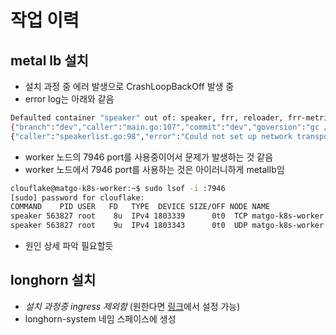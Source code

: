 # 작업 이력
## metal lb 설치
- 설치 과정 중 에러 발생으로 CrashLoopBackOff 발생 중
- error log는 아래와 같음
```Bash
Defaulted container "speaker" out of: speaker, frr, reloader, frr-metrics, cp-frr-files (init), cp-reloader (init), cp-metrics (init)
{"branch":"dev","caller":"main.go:107","commit":"dev","goversion":"gc / go1.21.9 / amd64","level":"info","msg":"MetalLB speaker starting version 0.14.5 (commit dev, branch dev)","ts":"2024-10-25T05:05:00Z","version":"0.14.5"}
{"caller":"speakerlist.go:98","error":"Could not set up network transport: failed to obtain an address: Failed to start TCP listener on \"192.168.0.110\" port 7946: listen tcp 192.168.0.110:7946: bind: address already in use","level":"error","msg":"failed to create memberlist","op":"startup","ts":"2024-10-25T05:05:00Z"}
```
- worker 노드의 7946 port를 사용중이어서 문제가 발생하는 것 같음
- worker 노드에서 7946 port를 사용하는 것은 아이러니하게 metallb임
```Bash
clouflake@matgo-k8s-worker:~$ sudo lsof -i :7946
[sudo] password for clouflake:
COMMAND    PID USER   FD   TYPE  DEVICE SIZE/OFF NODE NAME
speaker 563827 root    8u  IPv4 1803339      0t0  TCP matgo-k8s-worker:7946 (LISTEN)
speaker 563827 root    9u  IPv4 1803343      0t0  UDP matgo-k8s-worker:7946
```
- 원인 상세 파악 필요할듯



## longhorn 설치
- _설치 과정중 ingress 제외함_ (원한다면 [링크](https://longhorn.io/docs/1.5.5/deploy/accessing-the-ui/longhorn-ingress/)에서 설정 가능)
- longhorn-system 네임 스페이스에 생성